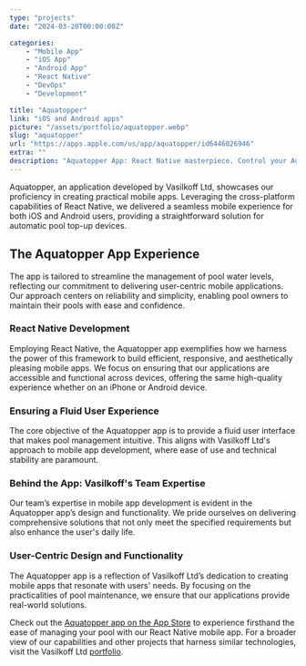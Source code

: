 ```yaml
---
type: "projects"
date: "2024-03-20T00:00:00Z"

categories: 
    - "Mobile App"
    - "iOS App"
    - "Android App"
    - "React Native"
    - "DevOps"
    - "Development"

title: "Aquatopper"
link: "iOS and Android apps"
picture: "/assets/portfolio/aquatopper.webp"
slug: "aquatopper"
url: "https://apps.apple.com/us/app/aquatopper/id6446026946"
extra: ""
description: "Aquatopper App: React Native masterpiece. Control your Automatic Pool Top-Up Device seamlessly. Dive into innovation with our cutting-edge mobile application."
---
```

Aquatopper, an application developed by Vasilkoff Ltd, showcases our proficiency in creating practical mobile apps. Leveraging the cross-platform capabilities of React Native, we delivered a seamless mobile experience for both iOS and Android users, providing a straightforward solution for automatic pool top-up devices.

## The Aquatopper App Experience
The app is tailored to streamline the management of pool water levels, reflecting our commitment to delivering user-centric mobile applications. Our approach centers on reliability and simplicity, enabling pool owners to maintain their pools with ease and confidence.

### React Native Development
Employing React Native, the Aquatopper app exemplifies how we harness the power of this framework to build efficient, responsive, and aesthetically pleasing mobile apps. We focus on ensuring that our applications are accessible and functional across devices, offering the same high-quality experience whether on an iPhone or Android device.

### Ensuring a Fluid User Experience
The core objective of the Aquatopper app is to provide a fluid user interface that makes pool management intuitive. This aligns with Vasilkoff Ltd's approach to mobile app development, where ease of use and technical stability are paramount.

### Behind the App: Vasilkoff's Team Expertise
Our team’s expertise in mobile app development is evident in the Aquatopper app’s design and functionality. We pride ourselves on delivering comprehensive solutions that not only meet the specified requirements but also enhance the user's daily life.

### User-Centric Design and Functionality
The Aquatopper app is a reflection of Vasilkoff Ltd’s dedication to creating mobile apps that resonate with users' needs. By focusing on the practicalities of pool maintenance, we ensure that our applications provide real-world solutions.

Check out the [Aquatopper app on the App Store](https://apps.apple.com/us/app/aquatopper/id6446026946) to experience firsthand the ease of managing your pool with our React Native mobile app. For a broader view of our capabilities and other projects that harness similar technologies, visit the Vasilkoff Ltd [portfolio](https://vasilkoff.com/our-projects).